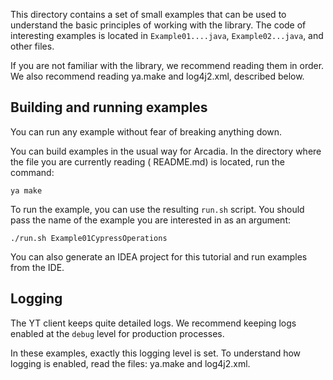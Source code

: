 This directory contains a set of small examples that can be used to understand the basic principles of working with the library. The code of interesting examples is located in `Example01....java`, `Example02...java`, and other files.

If you are not familiar with the library, we recommend reading them in order. We also recommend reading ya.make and log4j2.xml, described below.

## Building and running examples

You can run any example without fear of breaking anything down.

You can build examples in the usual way for Arcadia. In the directory where the file you are currently reading (
README.md) is located, run the command:

```
ya make
```

To run the example, you can use the resulting `run.sh` script. You should pass the name of the example you are interested in as an argument:

```
./run.sh Example01CypressOperations
```

You can also generate an IDEA project for this tutorial and run examples from the IDE.

## Logging

The YT client keeps quite detailed logs. We recommend keeping logs enabled at the `debug` level for production processes.

In these examples, exactly this logging level is set. To understand how logging is enabled, read the files:
ya.make and log4j2.xml.
